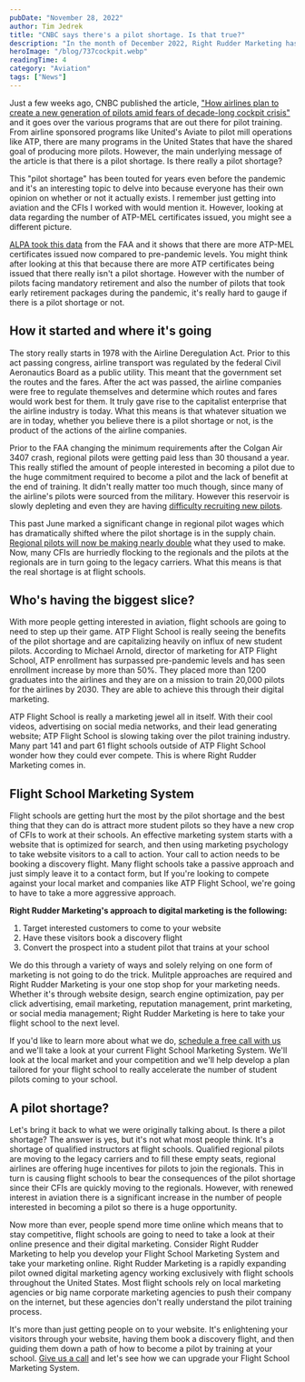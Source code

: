 ```yaml
---
pubDate: "November 28, 2022"
author: Tim Jedrek
title: "CNBC says there's a pilot shortage. Is that true?"
description: "In the month of December 2022, Right Rudder Marketing has become a corporate sponsor for the National Association of Flight Instructors.  NAFI is a professional organisation for flight instructors in the United States.  NAFI is dedicated exclusively to raising and maintaining the professional standing of flight instructors in the aviation industry since 1967."
heroImage: "/blog/737cockpit.webp"
readingTime: 4
category: "Aviation"
tags: ["News"]
---
```


Just a few weeks ago, CNBC published the article, ["How airlines plan to create a new generation of pilots amid fears of decade-long cockpit crisis"](https://www.cnbc.com/2022/11/11/how-airlines-plan-to-create-new-generation-of-pilots-at-time-of-crisis.html) and it goes over the various programs that are out there for pilot training. From airline sponsored programs like United's Aviate to pilot mill operations like ATP, there are many programs in the United States that have the shared goal of producing more pilots. However, the main underlying message of the article is that there is a pilot shortage. Is there really a pilot shortage?

This "pilot shortage" has been touted for years even before the pandemic and it's an interesting topic to delve into because everyone has their own opinion on whether or not it actually exists. I remember just getting into aviation and the CFIs I worked with would mention it. However, looking at data regarding the number of ATP-MEL certificates issued, you might see a different picture.

[ALPA took this data](https://www.alpa.org/news-and-events/news-room/2022-11-17-faa-pilot-production-data-supply-outpaces-demand) from the FAA and it shows that there are more ATP-MEL certificates issued now compared to pre-pandemic levels. You might think after looking at this that because there are more ATP certificates being issued that there really isn't a pilot shortage. However with the number of pilots facing mandatory retirement and also the number of pilots that took early retirement packages during the pandemic, it's really hard to gauge if there is a pilot shortage or not.

## How it started and where it's going

The story really starts in 1978 with the Airline Deregulation Act. Prior to this act passing congress, airline transport was regulated by the federal Civil Aeronautics Board as a public utility. This meant that the government set the routes and the fares. After the act was passed, the airline companies were free to regulate themselves and determine which routes and fares would work best for them. It truly gave rise to the capitalist enterprise that the airline industry is today. What this means is that whatever situation we are in today, whether you believe there is a pilot shortage or not, is the product of the actions of the airline companies.

Prior to the FAA changing the minimum requirements after the Colgan Air 3407 crash, regional pilots were getting paid less than 30 thousand a year. This really stifled the amount of people interested in becoming a pilot due to the huge commitment required to become a pilot and the lack of benefit at the end of training. It didn't really matter too much though, since many of the airline's pilots were sourced from the military. However this reservoir is slowly depleting and even they are having [difficulty recruiting new pilots](https://www.flyingmag.com/u-s-air-force-is-short-1650-pilots-report-says/).

This past June marked a significant change in regional pilot wages which has dramatically shifted where the pilot shortage is in the supply chain. [Regional pilots will now be making nearly double](https://www.businessinsider.com/american-regional-pilots-getting-massive-pay-raise-envoy-piedmont-2022-6) what they used to make. Now, many CFIs are hurriedly flocking to the regionals and the pilots at the regionals are in turn going to the legacy carriers. What this means is that the real shortage is at flight schools.

## Who's having the biggest slice?

With more people getting interested in aviation, flight schools are going to need to step up their game. ATP Flight School is really seeing the benefits of the pilot shortage and are capitalizing heavily on influx of new student pilots. According to Michael Arnold, director of marketing for ATP Flight School, ATP enrollment has surpassed pre-pandemic levels and has seen enrollment increase by more than 50%. They placed more than 1200 graduates into the airlines and they are on a mission to train 20,000 pilots for the airlines by 2030. They are able to achieve this through their digital marketing.

ATP Flight School is really a marketing jewel all in itself. With their cool videos, advertising on social media networks, and their lead generating website; ATP Flight School is slowing taking over the pilot training industry. Many part 141 and part 61 flight schools outside of ATP Flight School wonder how they could ever compete. This is where Right Rudder Marketing comes in.

## Flight School Marketing System

Flight schools are getting hurt the most by the pilot shortage and the best thing that they can do is attract more student pilots so they have a new crop of CFIs to work at their schools. An effective marketing system starts with a website that is optimized for search, and then using marketing psychology to take website visitors to a call to action. Your call to action needs to be booking a discovery flight. Many flight schools take a passive approach and just simply leave it to a contact form, but If you're looking to compete against your local market and companies like ATP Flight School, we're going to have to take a more aggressive approach.

**Right Rudder Marketing's approach to digital marketing is the following:**

1. Target interested customers to come to your website
2. Have these visitors book a discovery flight
3. Convert the prospect into a student pilot that trains at your school

We do this through a variety of ways and solely relying on one form of marketing is not going to do the trick. Mulitple approaches are required and Right Rudder Marketing is your one stop shop for your marketing needs. Whether it's through website design, search engine optimization, pay per click advertising, email marketing, reputation management, print marketing, or social media management; Right Rudder Marketing is here to take your flight school to the next level.

If you'd like to learn more about what we do, [schedule a free call with us](https://rightruddermarketing.com/schedule-call) and we'll take a look at your current Flight School Marketing System. We'll look at the local market and your competition and we'll help develop a plan tailored for your flight school to really accelerate the number of student pilots coming to your school.

## A pilot shortage?

Let's bring it back to what we were originally talking about. Is there a pilot shortage? The answer is yes, but it's not what most people think. It's a shortage of qualified instructors at flight schools. Qualified regional pilots are moving to the legacy carriers and to fill these empty seats, regional airlines are offering huge incentives for pilots to join the regionals. This in turn is causing flight schools to bear the consequences of the pilot shortage since their CFIs are quickly moving to the regionals. However, with renewed interest in aviation there is a significant increase in the number of people interested in becoming a pilot so there is a huge opportunity.

Now more than ever, people spend more time online which means that to stay competitive, flight schools are going to need to take a look at their online presence and their digital marketing. Consider Right Rudder Marketing to help you develop your Flight School Marketing System and take your marketing online. Right Rudder Marketing is a rapidly expanding pilot owned digital marketing agency working exclusively with flight schools throughout the United States. Most flight schools rely on local marketing agencies or big name corporate marketing agencies to push their company on the internet, but these agencies don't really understand the pilot training process.

It's more than just getting people on to your website. It's enlightening your visitors through your website, having them book a discovery flight, and then guiding them down a path of how to become a pilot by training at your school. [Give us a call](https://rightruddermarketing.com/schedule-call) and let's see how we can upgrade your Flight School Marketing System.
